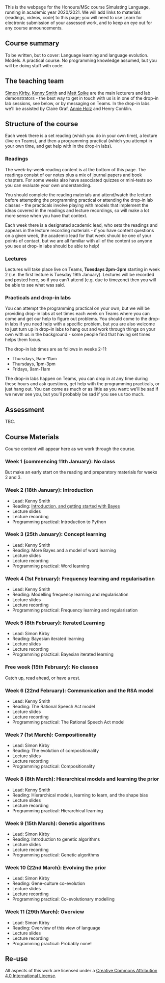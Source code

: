 This is the webpage for the Honours/MSc course Simulating Language, running in academic year 2020/2021. We will add links to materials (readings, videos, code) to this page; you will need to use Learn for electronic submission of your assessed work, and to keep an eye out for any course announcements.


## Course summary

To be written, but to cover: Language learning and language evolution. Models. A practical course. No programming knowledge assumed, but you will be doing stuff with code.

## The teaching team

[Simon Kirby](http://www.lel.ed.ac.uk/~simon/), [Kenny Smith](http://www.lel.ed.ac.uk/~kenny/) and [Matt Spike](https://sites.google.com/site/matspike/) are the main lecturers and lab demonstrators - the best way to get in touch with us is in one of the drop-in lab sessions, see below, or by messaging on Teams. In the drop-in labs we'll be assisted by Claire Graf, [Annie Holz](https://www.ed.ac.uk/profile/annie-holtz) and Henry Conklin.

## Structure of the course

Each week there is a set reading (which you do in your own time), a lecture (live on Teams), and then a programming practical (which you attempt in your own time, and get help with in the drop-in labs).

### Readings

The week-by-week reading content is at the bottom of this page. The readings consist of our notes plus a mix of journal papers and book chapters. For some weeks also have associated quizzes or mini-tests so you can evaluate your own understanding.

You should complete the reading materials and attend/watch the lecture before attempting the programming practical or attending the drop-in lab classes - the practicals involve playing with models that implement the ideas covered in the readings and lecture recordings, so will make a lot more sense when you have that context.

Each week there is a designated academic lead, who sets the readings and appears in the lecture recording materials - if you have content questions on a given week, the academic lead for that week should be one of your points of contact, but we are all familiar with all of the content so anyone you see at drop-in labs should be able to help!

### Lectures

Lectures will take place live on Teams, **Tuesdays 2pm-3pm** starting in week 2 (i.e. the first lecture is Tuesday 19th January). Lectures will be recorded and posted here, so if you can't attend (e.g. due to timezone) then you will be able to see what was said.

### Practicals and drop-in labs

You can attempt the programming practical on your own, but we will be providing drop-in labs at set times each week on Teams where you can come and get our help to figure out problems. You should come to the drop-in labs if you need help with a specific problem, but you are also welcome to just turn up in drop-in labs to hang out and work through things on your own with us in the background - some people find that having set times helps them focus.

The drop-in lab times are as follows in weeks 2-11:
- Thursdays, 9am-11am
- Thursdays, 1pm-3pm
- Fridays, 9am-11am

The drop-in labs happen on Teams, you can drop in at any time during these hours and ask questions, get help with the programming practicals, or just hang out. You can come as much or as little as you want: we'll be sad if we never see you, but you'll probably be sad if you see us too much.

## Assessment

TBC.

## Course Materials

Course content will appear here as we work through the course.

### Week 1 (commencing 11th January): No class

But make an early start on the reading and preparatory materials for weeks 2 and 3.

### Week 2 (18th January): Introduction
- Lead: Kenny Smith
- Reading: [Introduction, and getting started with Bayes](simlang_reading_wk2.md)
- Lecture slides
- Lecture recording
- Programming practical: Introduction to Python

### Week 3 (25th January): Concept learning
- Lead: Kenny Smith
- Reading: More Bayes and a model of word learning
- Lecture slides
- Lecture recording
- Programming practical: Word learning

### Week 4 (1st February): Frequency learning and regularisation
- Lead: Kenny Smith
- Reading: Modelling frequency learning and regularisation
- Lecture slides
- Lecture recording
- Programming practical: Frequency learning and regularisation

### Week 5 (8th February): Iterated Learning
- Lead: Simon Kirby
- Reading: Bayesian iterated learning
- Lecture slides
- Lecture recording
- Programming practical: Bayesian iterated learning

### Free week (15th February): No classes

Catch up, read ahead, or have a rest.

### Week 6 (22nd February): Communication and the RSA model
- Lead: Kenny Smith
- Reading: The Rational Speech Act model
- Lecture slides
- Lecture recording
- Programming practical: The Rational Speech Act model

### Week 7 (1st March): Compositionality
- Lead: Simon Kirby
- Reading: The evolution of compositionality
- Lecture slides
- Lecture recording
- Programming practical: Compositionality

### Week 8 (8th March): Hierarchical models and learning the prior
- Lead: Kenny Smith
- Reading: Hierarchical models, learning to learn, and the shape bias
- Lecture slides
- Lecture recording
- Programming practical: Hierarchical learning

### Week 9 (15th March): Genetic algorithms
- Lead: Simon Kirby
- Reading: Introduction to genetic algorithms
- Lecture slides
- Lecture recording
- Programming practical: Genetic algorithms

### Week 10 (22nd March): Evolving the prior
- Lead: Simon Kirby
- Reading: Gene-culture co-evolution
- Lecture slides
- Lecture recording
- Programming practical: Co-evolutionary modelling

### Week 11 (29th March): Overview
- Lead: Simon Kirby
- Reading: Overview of this view of language
- Lecture slides
- Lecture recording
- Programming practical: Probably none!


## Re-use

All aspects of this work are licensed under a [Creative Commons Attribution 4.0 International License](http://creativecommons.org/licenses/by/4.0/).
